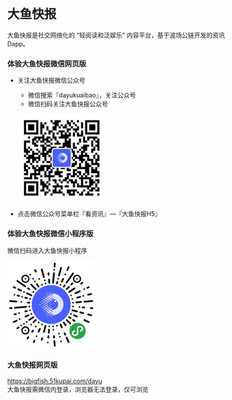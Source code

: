 # 大鱼快报
大鱼快报是社交网络化的 “轻阅读和泛娱乐” 内容平台，基于波场公链开发的资讯Dapp。

### 体验大鱼快报微信网页版
- 关注大鱼快报微信公众号
  - 微信搜索『dayukuaibao』，关注公众号
  - 微信扫码关注大鱼快报公众号  
  <p align="left">
    <img src="https://github.com/welbon/bigfish-news/blob/master/resources/wechat-mp-bigfish.jpg?raw=true" alt="image"  width="200" height="200">
  </p>

- 点击微信公众号菜单栏『看资讯』—『大鱼快报H5』

### 体验大鱼快报微信小程序版

微信扫码进入大鱼快报小程序  
  <p align="left">
    <img src="https://github.com/welbon/bigfish-news/blob/master/resources/wechat-miniprog-bigfish.jpg?raw=true" alt="image"  width="200" height="200">
  </p>

### 大鱼快报网页版 
https://bigfish.51kupai.com/dayu  
大鱼快报需微信内登录，浏览器无法登录，仅可浏览
